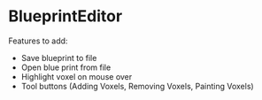 # BlueprintEditor

Features to add:

- Save blueprint to file
- Open blue print from file
- Highlight voxel on mouse over
- Tool buttons (Adding Voxels, Removing Voxels, Painting Voxels)
